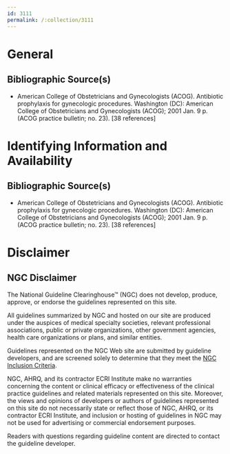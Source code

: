 ```yaml
---
id: 3111
permalink: /:collection/3111
---
```


# General

## Bibliographic Source(s)

- American College of Obstetricians and Gynecologists (ACOG). Antibiotic prophylaxis for gynecologic procedures. Washington (DC): American College of Obstetricians and Gynecologists (ACOG); 2001 Jan. 9 p. (ACOG practice bulletin; no. 23). [38 references]

# Identifying Information and Availability

## Bibliographic Source(s)

- American College of Obstetricians and Gynecologists (ACOG). Antibiotic prophylaxis for gynecologic procedures. Washington (DC): American College of Obstetricians and Gynecologists (ACOG); 2001 Jan. 9 p. (ACOG practice bulletin; no. 23). [38 references]

# Disclaimer

## NGC Disclaimer

The National Guideline Clearinghouse™ (NGC) does not develop, produce, approve, or endorse the guidelines represented on this site.

All guidelines summarized by NGC and hosted on our site are produced under the auspices of medical specialty societies, relevant professional associations, public or private organizations, other government agencies, health care organizations or plans, and similar entities.

Guidelines represented on the NGC Web site are submitted by guideline developers, and are screened solely to determine that they meet the [NGC Inclusion Criteria](/help-and-about/summaries/inclusion-criteria).

NGC, AHRQ, and its contractor ECRI Institute make no warranties concerning the content or clinical efficacy or effectiveness of the clinical practice guidelines and related materials represented on this site. Moreover, the views and opinions of developers or authors of guidelines represented on this site do not necessarily state or reflect those of NGC, AHRQ, or its contractor ECRI Institute, and inclusion or hosting of guidelines in NGC may not be used for advertising or commercial endorsement purposes.

Readers with questions regarding guideline content are directed to contact the guideline developer.

